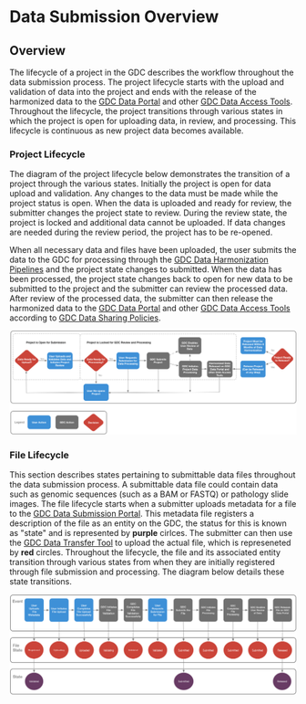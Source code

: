 # Data Submission Overview

## Overview
The lifecycle of a project in the GDC describes the workflow throughout the data submission process. The project lifecycle starts with the upload and validation of data into the project and ends with the release of the harmonized data to the [GDC Data Portal](https://portal.gdc.cancer.gov/) and other [GDC Data Access Tools](https://gdc.cancer.gov/access-data/data-access-processes-and-tools). Throughout the lifecycle, the project transitions through various states in which the project is open for uploading data, in review, and processing. This lifecycle is continuous as new project data becomes available.

### Project Lifecycle
The diagram of the project lifecycle below demonstrates the transition of a project through the various states. Initially the project is open for data upload and validation. Any changes to the data must be made while the project status is open. When the data is uploaded and ready for review, the submitter changes the project state to review. During the review state, the project is locked and additional data cannot be uploaded. If data changes are needed during the review period, the project has to be re-opened. 

When all necessary data and files have been uploaded, the user submits the data to the GDC for processing through the [GDC Data Harmonization Pipelines](https://gdc.cancer.gov/submit-data/gdc-data-harmonization) and the project state changes to submitted. When the data has been processed, the project state changes back to open for new data to be submitted to the project and the submitter can review the processed data. After review of the processed data, the submitter can then release the harmonized data to the [GDC Data Portal](https://portal.gdc.cancer.gov/) and other [GDC Data Access Tools](https://gdc.cancer.gov/access-data/data-access-processes-and-tools) according to [GDC Data Sharing Policies](https://gdc.cancer.gov/submit-data/data-submission-policies). 

[![GDC Data Submission Portal Workflow](images/Submission.png)](images/Submission.png "Click to see the full image.")

### File Lifecycle

This section describes states pertaining to submittable data files throughout the data submission process. A submittable data file could contain data such as genomic sequences (such as a BAM or FASTQ) or pathology slide images. The file lifecycle starts when a submitter uploads metadata for a file to the [GDC Data Submission Portal](https://portal.gdc.cancer.gov/submission/). This metadata file registers a description of the file as an entity on the GDC, the status for this is known as "state" and is represented by __purple__ cirlces. The submitter can then use the [GDC Data Transfer Tool](https://gdc.cancer.gov/access-data/gdc-data-transfer-tool) to upload the actual file, which is represeneted by __red__ circles. Throughout the lifecycle, the file and its associated entity transition through various states from when they are initially registered through file submission and processing. The diagram below details these state transitions.   

[![GDC Data Submission Portal File Status](images/gdc-submission-portal-file-state-vs-state.png)](images/gdc-submission-portal-file-state-vs-state.png "Click to see the full image.")